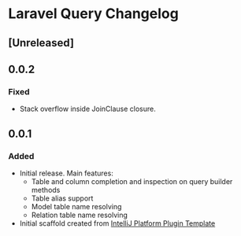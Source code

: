 <!-- Keep a Changelog guide -> https://keepachangelog.com -->

# Laravel Query Changelog

## [Unreleased]

## 0.0.2
### Fixed
- Stack overflow inside JoinClause closure.

## 0.0.1
### Added
- Initial release. Main features:
    - Table and column completion and inspection on query builder methods
    - Table alias support
    - Model table name resolving
    - Relation table name resolving
- Initial scaffold created from [IntelliJ Platform Plugin Template](https://github.com/JetBrains/intellij-platform-plugin-template)
